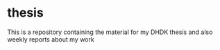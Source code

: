 # thesis
This is a repository containing the material for my DHDK thesis and also weekly reports about my work
